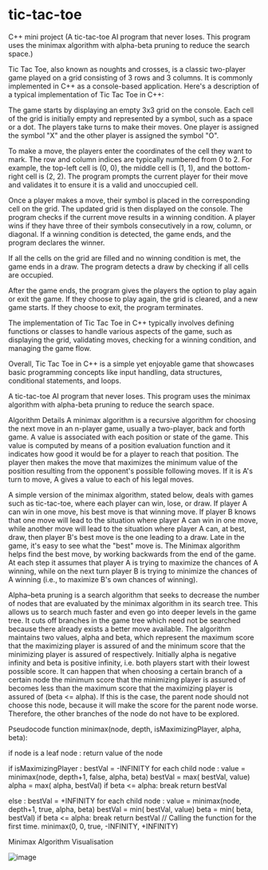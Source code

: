 # tic-tac-toe
C++ mini project (A tic-tac-toe AI program that never loses. This program uses the minimax algorithm with alpha-beta pruning to reduce the search space.)


Tic Tac Toe, also known as noughts and crosses, is a classic two-player game played on a grid consisting of 3 rows and 3 columns. It is commonly implemented in C++ as a console-based application. Here's a description of a typical implementation of Tic Tac Toe in C++:

The game starts by displaying an empty 3x3 grid on the console. Each cell of the grid is initially empty and represented by a symbol, such as a space or a dot. The players take turns to make their moves. One player is assigned the symbol "X" and the other player is assigned the symbol "O".

To make a move, the players enter the coordinates of the cell they want to mark. The row and column indices are typically numbered from 0 to 2. For example, the top-left cell is (0, 0), the middle cell is (1, 1), and the bottom-right cell is (2, 2). The program prompts the current player for their move and validates it to ensure it is a valid and unoccupied cell.

Once a player makes a move, their symbol is placed in the corresponding cell on the grid. The updated grid is then displayed on the console. The program checks if the current move results in a winning condition. A player wins if they have three of their symbols consecutively in a row, column, or diagonal. If a winning condition is detected, the game ends, and the program declares the winner.

If all the cells on the grid are filled and no winning condition is met, the game ends in a draw. The program detects a draw by checking if all cells are occupied.

After the game ends, the program gives the players the option to play again or exit the game. If they choose to play again, the grid is cleared, and a new game starts. If they choose to exit, the program terminates.

The implementation of Tic Tac Toe in C++ typically involves defining functions or classes to handle various aspects of the game, such as displaying the grid, validating moves, checking for a winning condition, and managing the game flow.

Overall, Tic Tac Toe in C++ is a simple yet enjoyable game that showcases basic programming concepts like input handling, data structures, conditional statements, and loops.




A tic-tac-toe AI program that never loses. This program uses the minimax algorithm with alpha-beta pruning to reduce the search space.

Algorithm Details A minimax algorithm is a recursive algorithm for choosing the next move in an n-player game, usually a two-player, back and forth game. A value is associated with each position or state of the game. This value is computed by means of a position evaluation function and it indicates how good it would be for a player to reach that position. The player then makes the move that maximizes the minimum value of the position resulting from the opponent's possible following moves. If it is A's turn to move, A gives a value to each of his legal moves.

A simple version of the minimax algorithm, stated below, deals with games such as tic-tac-toe, where each player can win, lose, or draw. If player A can win in one move, his best move is that winning move. If player B knows that one move will lead to the situation where player A can win in one move, while another move will lead to the situation where player A can, at best, draw, then player B's best move is the one leading to a draw. Late in the game, it's easy to see what the "best" move is. The Minimax algorithm helps find the best move, by working backwards from the end of the game. At each step it assumes that player A is trying to maximize the chances of A winning, while on the next turn player B is trying to minimize the chances of A winning (i.e., to maximize B's own chances of winning).

Alpha–beta pruning is a search algorithm that seeks to decrease the number of nodes that are evaluated by the minimax algorithm in its search tree. This allows us to search much faster and even go into deeper levels in the game tree. It cuts off branches in the game tree which need not be searched because there already exists a better move available. The algorithm maintains two values, alpha and beta, which represent the maximum score that the maximizing player is assured of and the minimum score that the minimizing player is assured of respectively. Initially alpha is negative infinity and beta is positive infinity, i.e. both players start with their lowest possible score. It can happen that when choosing a certain branch of a certain node the minimum score that the minimizing player is assured of becomes less than the maximum score that the maximizing player is assured of (beta <= alpha). If this is the case, the parent node should not choose this node, because it will make the score for the parent node worse. Therefore, the other branches of the node do not have to be explored.

Pseudocode function minimax(node, depth, isMaximizingPlayer, alpha, beta):

if node is a leaf node :
    return value of the node

if isMaximizingPlayer :
    bestVal = -INFINITY 
    for each child node :
        value = minimax(node, depth+1, false, alpha, beta)
        bestVal = max( bestVal, value) 
        alpha = max( alpha, bestVal)
        if beta <= alpha:
            break
    return bestVal

else :
    bestVal = +INFINITY 
    for each child node :
        value = minimax(node, depth+1, true, alpha, beta)
        bestVal = min( bestVal, value) 
        beta = min( beta, bestVal)
        if beta <= alpha:
            break
    return bestVal
// Calling the function for the first time. minimax(0, 0, true, -INFINITY, +INFINITY)

Minimax Algorithm Visualisation

![image](https://github.com/akash16sh/tic-tac-toe/assets/88226545/f8077d78-bb13-47f1-9567-1ce26ce347f4)

